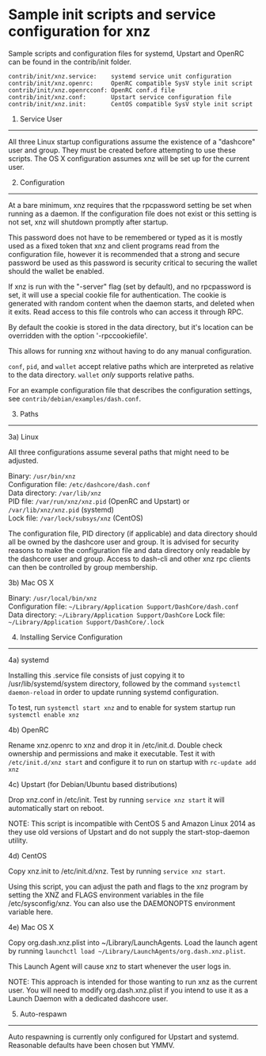 Sample init scripts and service configuration for xnz
==========================================================

Sample scripts and configuration files for systemd, Upstart and OpenRC
can be found in the contrib/init folder.

    contrib/init/xnz.service:    systemd service unit configuration
    contrib/init/xnz.openrc:     OpenRC compatible SysV style init script
    contrib/init/xnz.openrcconf: OpenRC conf.d file
    contrib/init/xnz.conf:       Upstart service configuration file
    contrib/init/xnz.init:       CentOS compatible SysV style init script

1. Service User
---------------------------------

All three Linux startup configurations assume the existence of a "dashcore" user
and group.  They must be created before attempting to use these scripts.
The OS X configuration assumes xnz will be set up for the current user.

2. Configuration
---------------------------------

At a bare minimum, xnz requires that the rpcpassword setting be set
when running as a daemon.  If the configuration file does not exist or this
setting is not set, xnz will shutdown promptly after startup.

This password does not have to be remembered or typed as it is mostly used
as a fixed token that xnz and client programs read from the configuration
file, however it is recommended that a strong and secure password be used
as this password is security critical to securing the wallet should the
wallet be enabled.

If xnz is run with the "-server" flag (set by default), and no rpcpassword is set,
it will use a special cookie file for authentication. The cookie is generated with random
content when the daemon starts, and deleted when it exits. Read access to this file
controls who can access it through RPC.

By default the cookie is stored in the data directory, but it's location can be overridden
with the option '-rpccookiefile'.

This allows for running xnz without having to do any manual configuration.

`conf`, `pid`, and `wallet` accept relative paths which are interpreted as
relative to the data directory. `wallet` *only* supports relative paths.

For an example configuration file that describes the configuration settings,
see `contrib/debian/examples/dash.conf`.

3. Paths
---------------------------------

3a) Linux

All three configurations assume several paths that might need to be adjusted.

Binary:              `/usr/bin/xnz`  
Configuration file:  `/etc/dashcore/dash.conf`  
Data directory:      `/var/lib/xnz`  
PID file:            `/var/run/xnz/xnz.pid` (OpenRC and Upstart) or `/var/lib/xnz/xnz.pid` (systemd)  
Lock file:           `/var/lock/subsys/xnz` (CentOS)  

The configuration file, PID directory (if applicable) and data directory
should all be owned by the dashcore user and group.  It is advised for security
reasons to make the configuration file and data directory only readable by the
dashcore user and group.  Access to dash-cli and other xnz rpc clients
can then be controlled by group membership.

3b) Mac OS X

Binary:              `/usr/local/bin/xnz`  
Configuration file:  `~/Library/Application Support/DashCore/dash.conf`  
Data directory:      `~/Library/Application Support/DashCore`
Lock file:           `~/Library/Application Support/DashCore/.lock`

4. Installing Service Configuration
-----------------------------------

4a) systemd

Installing this .service file consists of just copying it to
/usr/lib/systemd/system directory, followed by the command
`systemctl daemon-reload` in order to update running systemd configuration.

To test, run `systemctl start xnz` and to enable for system startup run
`systemctl enable xnz`

4b) OpenRC

Rename xnz.openrc to xnz and drop it in /etc/init.d.  Double
check ownership and permissions and make it executable.  Test it with
`/etc/init.d/xnz start` and configure it to run on startup with
`rc-update add xnz`

4c) Upstart (for Debian/Ubuntu based distributions)

Drop xnz.conf in /etc/init.  Test by running `service xnz start`
it will automatically start on reboot.

NOTE: This script is incompatible with CentOS 5 and Amazon Linux 2014 as they
use old versions of Upstart and do not supply the start-stop-daemon utility.

4d) CentOS

Copy xnz.init to /etc/init.d/xnz. Test by running `service xnz start`.

Using this script, you can adjust the path and flags to the xnz program by
setting the XNZ and FLAGS environment variables in the file
/etc/sysconfig/xnz. You can also use the DAEMONOPTS environment variable here.

4e) Mac OS X

Copy org.dash.xnz.plist into ~/Library/LaunchAgents. Load the launch agent by
running `launchctl load ~/Library/LaunchAgents/org.dash.xnz.plist`.

This Launch Agent will cause xnz to start whenever the user logs in.

NOTE: This approach is intended for those wanting to run xnz as the current user.
You will need to modify org.dash.xnz.plist if you intend to use it as a
Launch Daemon with a dedicated dashcore user.

5. Auto-respawn
-----------------------------------

Auto respawning is currently only configured for Upstart and systemd.
Reasonable defaults have been chosen but YMMV.
